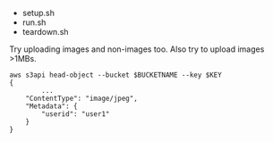 * setup.sh
* run.sh
* teardown.sh

Try uploading images and non-images too. Also try to upload images >1MBs.

```
aws s3api head-object --bucket $BUCKETNAME --key $KEY
{
		...
    "ContentType": "image/jpeg",
    "Metadata": {
        "userid": "user1"
    }
}
```
